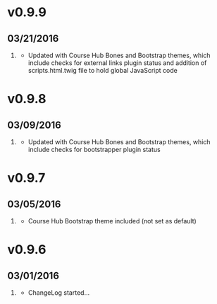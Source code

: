 # v0.9.9
## 03/21/2016

1. [](#improved)
    * Updated with Course Hub Bones and Bootstrap themes, which include checks for external links plugin status and addition of scripts.html.twig file to hold global JavaScript code

# v0.9.8
## 03/09/2016

1. [](#improved)
    * Updated with Course Hub Bones and Bootstrap themes, which include checks for bootstrapper plugin status

# v0.9.7
## 03/05/2016

1. [](#new)
    * Course Hub Bootstrap theme included (not set as default)

# v0.9.6
## 03/01/2016

1. [](#new)
    * ChangeLog started...
